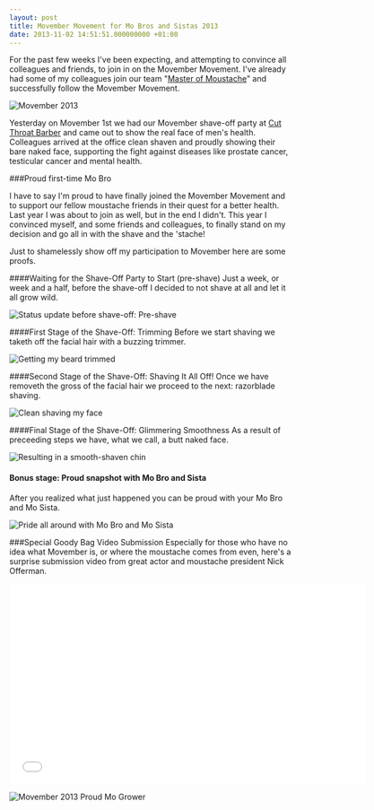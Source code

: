 ```yaml
---
layout: post
title: Movember Movement for Mo Bros and Sistas 2013
date: 2013-11-02 14:51:51.000000000 +01:00
---
```

For the past few weeks I've been expecting, and attempting to convince all colleagues and friends, to join in on the Movember Movement. I've already had some of my colleagues join our team "[Master of Moustache](http://moteam.co/master-of-moustache)" and successfully follow the Movember Movement.

![Movember 2013](/images/2013/11/MO13_primary_logo.png)

Yesterday on Movember 1st we had our Movember shave-off party at [Cut Throat Barber](https://www.facebook.com/CutThroatBarber) and came out to show the real face of men's health. Colleagues arrived at the office clean shaven and proudly showing their bare naked face, supporting the fight against diseases like prostate cancer, testicular cancer and mental health.

###Proud first-time Mo Bro

I have to say I'm proud to have finally joined the Movember Movement and to support our fellow moustache friends in their quest for a better health. Last year I was about to join as well, but in the end I didn't. This year I convinced myself, and some friends and colleagues, to finally stand on my decision and go all in with the shave and the 'stache!

Just to shamelessly show off my participation to Movember here are some proofs.


####Waiting for the Shave-Off Party to Start (pre-shave)
Just a week, or week and a half, before the shave-off I decided to not shave at all and let it all grow wild.

![Status update before shave-off: Pre-shave](/images/2013/11/2013_11_01_14_20_29.png)

####First Stage of the Shave-Off: Trimming
Before we start shaving we taketh off the facial hair with a buzzing trimmer.

![Getting my beard trimmed](/images/2013/11/2013_11_01_14_58_10.png)

####Second Stage of the Shave-Off: Shaving It All Off!
Once we have removeth the gross of the facial hair we proceed to the next: razorblade shaving.

![Clean shaving my face](/images/2013/11/2013_11_01_15_04_30.png)

####Final Stage of the Shave-Off: Glimmering Smoothness
As a result of preceeding steps we have, what we call, a butt naked face.

![Resulting in a smooth-shaven chin](/images/2013/11/2013_11_01_15_12_30.png)

#### Bonus stage: Proud snapshot with Mo Bro and Sista
After you realized what just happened you can be proud with your Mo Bro and Mo Sista.

![Pride all around with Mo Bro and Mo Sista](/images/2013/11/2013_11_01_15_28_24.png)

###Special Goody Bag Video Submission
Especially for those who have no idea what Movember is, or where the moustache comes from even, here's a surprise submission video from great actor and moustache president Nick Offerman.

<iframe width="637" height="358" src="//www.youtube.com/embed/8w1p5UI7Siw" frameborder="0" allowfullscreen></iframe>

![Movember 2013 Proud Mo Grower](/images/2013/11/MO13_Proud_Mo_Grower.png)
